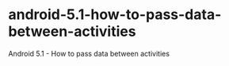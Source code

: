 # android-5.1-how-to-pass-data-between-activities
Android 5.1 - How to pass data between activities
